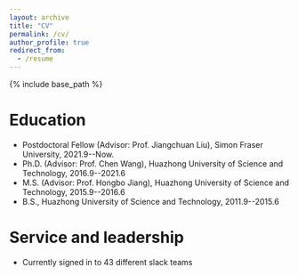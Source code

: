 ```yaml
---
layout: archive
title: "CV"
permalink: /cv/
author_profile: true
redirect_from:
  - /resume
---
```


{% include base_path %}

Education
======
* Postdoctoral Fellow (Advisor: Prof. Jiangchuan Liu), Simon Fraser University, 2021.9--Now.
* Ph.D. (Advisor: Prof. Chen Wang), Huazhong University of Science and Technology, 2016.9--2021.6
* M.S. (Advisor: Prof. Hongbo Jiang), Huazhong University of Science and Technology, 2015.9--2016.6
* B.S., Huazhong University of Science and Technology, 2011.9--2015.6
  
Service and leadership
======
* Currently signed in to 43 different slack teams
